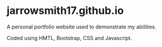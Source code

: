 # jarrowsmith17.github.io

A personal portfolio website used to demonstrate my abilities.

Coded using HMTL, Bootstrap, CSS and Javascript.
